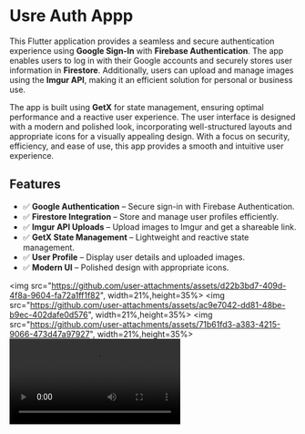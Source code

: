 <h1> Usre Auth Appp</h1>

   <p>
        This Flutter application provides a seamless and secure authentication experience using 
        <strong>Google Sign-In</strong> with <strong>Firebase Authentication</strong>. The app enables users to log in 
        with their Google accounts and securely stores user information in <strong>Firestore</strong>. Additionally, 
        users can upload and manage images using the <strong>Imgur API</strong>, making it an efficient solution 
        for personal or business use.
    </p>
    <p>
        The app is built using <strong>GetX</strong> for state management, ensuring optimal performance and a reactive 
        user experience. The user interface is designed with a modern and polished look, incorporating 
        well-structured layouts and appropriate icons for a visually appealing design. With a focus on security, 
        efficiency, and ease of use, this app provides a smooth and intuitive user experience.
    </p>

   <h2>Features</h2>
    <ul>
        <li>✅ <strong>Google Authentication</strong> – Secure sign-in with Firebase Authentication.</li>
        <li>✅ <strong>Firestore Integration</strong> – Store and manage user profiles efficiently.</li>
        <li>✅ <strong>Imgur API Uploads</strong> – Upload images to Imgur and get a shareable link.</li>
        <li>✅ <strong>GetX State Management</strong> – Lightweight and reactive state management.</li>
        <li>✅ <strong>User Profile</strong> – Display user details and uploaded images.</li>
        <li>✅ <strong>Modern UI</strong> – Polished design with appropriate icons.</li>
    </ul>

<img src="https://github.com/user-attachments/assets/d22b3bd7-409d-4f8a-9604-fa72a1ff1f82", width=21%,height=35%>
<img src="https://github.com/user-attachments/assets/ac9e7042-dd81-48be-b9ec-402dafe0d576", width=21%,height=35%>
<img src="https://github.com/user-attachments/assets/71b61fd3-a383-4215-9066-473d47a97927", width=21%,height=35%>
<video src="https://github.com/user-attachments/assets/630acfd3-8e0d-46d0-9244-511bd5f3c529">



